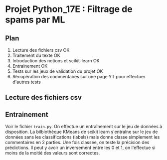 # Projet Python_17E : Filtrage de spams par ML

## Plan 

1. Lecture des fichiers csv OK
2. Traitement du texte OK
3. Introduction des notions et scikit-learn OK
4. Entrainement OK
5. Tests sur les jeux de validation du projet OK
6. Récupération des commentaires sur une page YT pour effectuer d'autres tests

## Lecture des fichiers csv

## Entrainement

Voir le fichier `train.py`. On effectue un entraînement sur le jeu de données à disposition.
La bilbiothèque KMeans de scikit learn s'entraîne sur le jeu de données sans les classifications (labels) mais donne classe simplement les commentaires en 2 parties. Une fois classée, on teste la précision des prédictions. Il peut y avoir un inversement entre les 0 et 1, on l'effectue si moins de la moitié des valeurs sont correctes.

